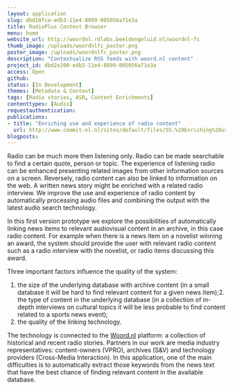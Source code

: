 ```yaml
---
layout: application
slug: dbd10fca-edb3-11e4-8099-005056a71e3a
title: RadioPlus Context Browser
menu: home
website_url: http://woordnl.rdlabs.beeldengeluid.nl/woordnl-fc
thumb_image: /uploads/woordnlfc_poster.png
poster_image: /uploads/woordnlfc_poster.png
description: "Contextualize RSS feeds with woord.nl content"
project_id: dbd2a100-edb3-11e4-8099-005056a71e3a
access: Open
github: 
status: [In Development]
themes: [Metadata & Context]
tags: [Radio stories, ASR, Content Enrichments]
contenttypes: [Audio]
requestauthentication: 
publications: 
- title: "Enriching use and experience of radio content"
  url: http://www.commit-nl.nl/sites/default/files/55.%20Enriching%20use%20and%20experience%20of%20radio%20content.pdf
blogposts: 
---
```


Radio can be much more then listening only. Radio can be made searchable to find a certain quote, person or topic. The experience of listening radio can be enhanced presenting related images from other information sources on a screen. Reversely, radio content can also be linked to information on the web. A written news story might be enriched with a related radio interview. We improve the use and experience of radio content by automatically processing audio files and combining the output with the latest audio search technology.

In this first version prototype we explore the possibilities of automatically linking news items to relevant audiovisual content in an archive, in this case radio content. For example when there is a news item on a novelist winning an award, the system should provide the user with relevant radio content such as a radio interview with the novelist, or radio items discussing this award. 

Three important factors influence the quality of the system:

1. the size of the underlying database with archive content (in a small database it will be hard to find relevant content for a given news item);2. the type of content in the underlying database (in a collection of in-depth interviews on cultural topics it will be less probable to find content related to a sports news event);
3. the quality of the linking technology.

The technology is connected to the [Woord.nl](http://www.woord.nl/start.html) platform: a collection of historical and recent radio stories. Partners in our work are media industry representatives: content-owners (VPRO), archives (S&V) and technology providers (Cross-Media Interaction). In this application, one of the main difficulties is to automatically extract those keywords from the news text that have the best chance of finding relevant content in the available database. 
